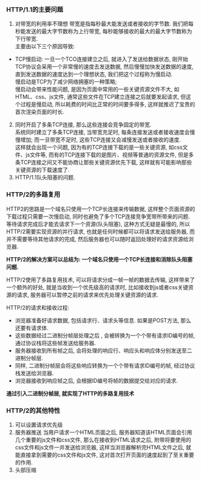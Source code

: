 ### HTTP/1.1的主要问题

1. 对带宽的利用率不理想
带宽是指每秒最大能发送或者接收的字节数. 我们把每秒能发送的最大字节数称为上行带宽, 每秒能够接收的最大的最大字节数称为下行带宽.  
主要由以下三个原因导致:  
- TCP慢启动: 一旦一个TCO连接建立之后, 就进入了发送给数据状态, 刚开始TCP协议会采用一个非常慢的速度去发送数据, 然后慢慢加快发送数据的速度,直到发送数据的速度达到一个理想状态, 我们把这个过程称为慢启动.  
慢启动是TCP为了减少网络拥塞的一种策略;  
慢启动会带来性能问题, 是因为页面中常用的一些关键资源文件不大, 如HTML、css、js文件, 通常这些文件在TCP建立连接之后就要发起请求, 但这个过程是慢启动, 所以耗费的时间比正常的时间要多得多, 这样就推迟了宝贵的首次渲染页面的时长.  

2. 同时开启了多条TCP连接, 那么这些连接会竞争固定的带宽.  
    系统同时建立了多条TCP连接, 当带宽充足时, 每条连接发送或者接收速度会慢慢增加; 而一旦带宽不足时, 这些TCP连接又会减慢发送或者接收的速度.   
    这样就会出现一个问题, 因为有的TCP连接下载的是一些关键资源, 如css文件、js文件等, 而有的TCP连接下载的是图片、视频等普通的资源文件, 但是多条TCP连接之间又不能协商让那些关键资源优先下载, 这样就有可能影响那些关键资源的下载速度了.  
3. HTTP/1.1队头阻塞的问题.  

### HTTP/2的多路复用   
HTTP2的思路是一个域名只使用一个TCP长连接来传输数据, 这样整个页面资源的下载过程只需要一次慢启动, 同时也避免了多个TCP连接竞争宽带所带来的问题.  
等待请求完成后才能去请求下一个资源(队头阻塞), 这种方式无疑是最慢的, 所以HTTP/2需要实现资源的并行请求, 也就是任何时候都可以将请求发送给服务器, 而并不需要等待其他请求的完成, 然后服务器也可以随时返回处理好的请求资源给浏览器.  

**HTTP/2的解决方案可以总结为: 一个域名只使用一个TCP长连接和消除队头阻塞问题.**  

HTTP/2使用了多路复用技术, 可以将请求分成一帧一帧的数据去传输, 这样带来了一个额外的好处, 就是当收到一个优先级高的请求时, 比如接收到js或者css关键资源的请求, 服务器可以暂停之前的请求来优先处理关键资源的请求.  

HTTP/2的请求和接收过程: 
- 浏览器准备好请求数据, 包括请求行、请求头等信息. 如果是POST方法, 那么还要有请求体.  
- 这些数据经过二进制分帧层处理之后 , 会被转换为一个个带有请求ID编号的帧, 通过协议栈将这些帧发送给服务器.  
- 服务器接收到所有帧之后, 会将处理的响应行、响应头和响应体分别发送至二进制分帧层.  
- 同样, 二进制分帧层会将这些响应转换为一个个带有请求ID编号的帧, 经过协议栈发送给浏览器.  
- 浏览器接收到响应帧之后, 会根据ID编号将帧的数据提交给对应的请求.  

**通过引入二进制分帧层, 就实现了HTTP的多路复用技术**

### HTTP/2的其他特性
1. 可以设置请求优先级
2. 服务器推送
当用户请求一个HTML页面之后, 服务器知道该HTML页面会引用几个重要的js文件和css文件, 那么在接收到HTML请求之后, 附带将要使用的css文件和js文件一并发送给浏览器, 这样当浏览器解析完HTML文件之后, 就能直接拿到需要的css文件和js文件, 这对首次打开页面的速度起到了至关重要的作用.  
3. 头部压缩  


